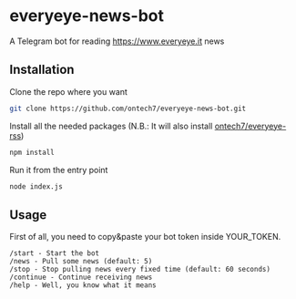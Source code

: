 # everyeye-news-bot
A Telegram bot for reading https://www.everyeye.it news

## Installation

Clone the repo where you want

```bash
git clone https://github.com/ontech7/everyeye-news-bot.git
```

Install all the needed packages (N.B.: It will also install [ontech7/everyeye-rss](https://github.com/ontech7/everyeye-rss))

```bash
npm install
```

Run it from the entry point

```bash
node index.js 
```

## Usage

First of all, you need to copy&paste your bot token inside YOUR_TOKEN.

`
/start - Start the bot
`
<br/>
`
/news - Pull some news (default: 5)
`
<br/>
`
/stop - Stop pulling news every fixed time (default: 60 seconds)
`
<br/>
`
/continue - Continue receiving news
`
<br/>
`
/help - Well, you know what it means
`
